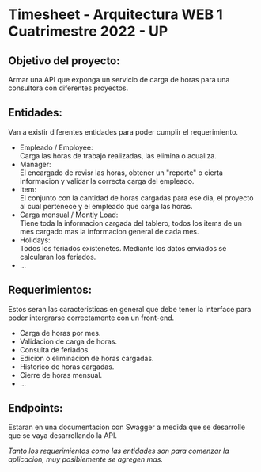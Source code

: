 # Timesheet - Arquitectura WEB 1 Cuatrimestre 2022 - UP

## Objetivo del proyecto:
Armar una API que exponga un servicio de carga de horas para una consultora con diferentes proyectos.

## Entidades:
Van a existir diferentes entidades para poder cumplir el requerimiento.
- Empleado / Employee:  
Carga las horas de trabajo realizadas, las elimina o acualiza.
- Manager:  
El encargado de revisr las horas, obtener un "reporte" o cierta informacion y validar la correcta carga del empleado.
- Item:  
El conjunto con la cantidad de horas cargadas para ese dia, el proyecto al cual pertenece y el empleado que carga las horas.
- Carga mensual / Montly Load:  
Tiene toda la informacion cargada del tablero, todos los items de un mes cargado mas la informacion general de cada mes.
- Holidays:  
Todos los feriados existenetes. Mediante los datos enviados se calcularan los feriados.
- ...

## Requerimientos:
Estos seran las caracteristicas en general que debe tener la interface para poder intergrarse correctamente con un front-end.
- Carga de horas por mes.
- Validacion de carga de horas.
- Consulta de feriados.
- Edicion o eliminacion de horas cargadas.
- Historico de horas cargadas.
- Cierre de horas mensual.
- ...

## Endpoints:
Estaran en una documentacion con Swagger a medida que se desarrolle que se vaya desarrollando la API.

*Tanto los requerimientos como las entidades son para comenzar la aplicacion, muy posiblemente se agregen mas.*
